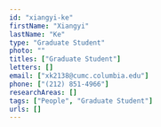 ```yaml
---
id: "xiangyi-ke"
firstName: "Xiangyi"
lastName: "Ke"
type: "Graduate Student"
photo: ""
titles: ["Graduate Student"]
letters: []
email: ["xk2138@cumc.columbia.edu"]
phone: ["(212) 851-4966"]
researchAreas: []
tags: ["People", "Graduate Student"]
urls: []
---
```

